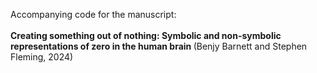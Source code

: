 Accompanying code for the manuscript:
<br>
<br>
<b> Creating something out of nothing: Symbolic and non-symbolic representations of zero in the human brain </b> (Benjy Barnett and Stephen Fleming, 2024)
